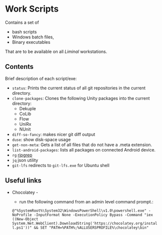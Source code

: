 # Work Scripts

Contains a set of 
* bash scripts
* Windows batch files, 
* Binary executables

That are to be available on all _Liminal_ workstations.

## Contents
Brief description of each script/exe:
  * `status`: Prints the current status of all git repositories in the current directory.
  * `clone-packages`: Clones the following Unity packages into the current directory:
    * Dekuple
    * CoLib
    * Flow
    * UniRx
    * NUnit
  * `diff-so-fancy`: makes nicer git diff output
  * `duse`: show disk-space usage
  * `get-non-meta`: Gets a list of all files that do not have a .meta extension.
  * `list-android-packages`: lists all packages on connected Android device.
  * `rg` [ripgrep](<https://github.com/BurntSushi/ripgrep/blob/master/README.md>)
  * `jq` json utility
  * `git-lfs` redirects to `git-lfs.exe` for Ubuntu shell

## Useful links
  * Chocolatey - 
    * run the following command from an admin level command prompt.:
  
    `@"%SystemRoot%\System32\WindowsPowerShell\v1.0\powershell.exe" -NoProfile -InputFormat None -ExecutionPolicy Bypass -Command "iex ((New-Object System.Net.WebClient).DownloadString('https://chocolatey.org/install.ps1'))" && SET "PATH=%PATH%;%ALLUSERSPROFILE%\chocolatey\bin"`




